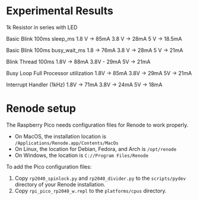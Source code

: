 # Experimental Results
1k Resistor in series with LED

Basic Blink 100ms sleep_ms
1.8 V -> 85mA
3.8 V -> 28mA
5 V -> 18.5mA

Basic Blink 100ms busy_wait_ms
1.8 -> 76mA
3.8 V -> 28mA
5 V -> 21mA

Blink Thread 100ms 
1.8V -> 88mA
3.8V - 29mA
5V -> 21mA

Busy Loop Full Processor utilization
1.8V -> 85mA
3.8V -> 29mA
5V -> 21mA

Interrupt Handler (1kHz)
1.8V -> 71mA
3.8V -> 24mA
5V -> 18mA




# Renode setup
The Raspberry Pico needs configuration files for Renode to work properly.

* On MacOS, the installation location is `/Applications/Renode.app/Contents/MacOs`
* On Linux, the location for Debian, Fedora, and Arch is `/opt/renode`
* On Windows, the location is `C://Program Files/Renode`

To add the Pico configuration files:
1. Copy `rp2040_spinlock.py` and `rp2040_divider.py` to the `scripts/pydev` directory of your Renode installation.
1. Copy `rpi_pico_rp2040_w.repl` to the `platforms/cpus` directory.
